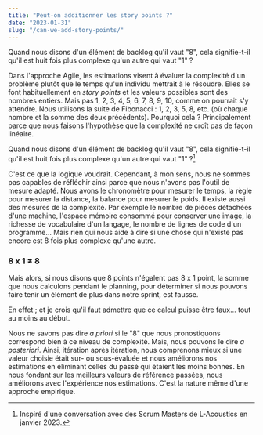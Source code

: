 ```yaml
---
title: "Peut-on additionner les story points ?"
date: "2023-01-31"
slug: "/can-we-add-story-points/"
---
```

Quand nous disons d'un élément de backlog qu'il vaut "8", cela signifie-t-il qu'il est huit fois plus complexe qu'un autre qui vaut "1" ?<!-- end -->

Dans l'approche Agile, les estimations visent à évaluer la complexité d'un problème plutôt que le temps qu'un individu mettrait à le résoudre. Elles se font habituellement en *story points* et les valeurs possibles sont des nombres entiers. Mais pas 1, 2, 3, 4, 5, 6, 7, 8, 9, 10, comme on pourrait s'y attendre. Nous utilisons la suite de Fibonacci : 1, 2, 3, 5, 8, etc. (où chaque nombre et la somme des deux précédents).
Pourquoi cela ? Principalement parce que nous faisons l'hypothèse que la complexité ne croît pas de façon linéaire.

Quand nous disons d'un élément de backlog qu'il vaut "8", cela signifie-t-il qu'il est huit fois plus complexe qu'un autre qui vaut "1" ?[^1]

C'est ce que la logique voudrait. Cependant, à mon sens, nous ne sommes pas capables de réfléchir ainsi parce que nous n'avons pas l'outil de mesure adapté. Nous avons le chronomètre pour mesurer le temps, la règle pour mesurer la distance, la balance pour mesurer le poids. Il existe aussi des mesures de la complexité. Par exemple le nombre de pièces détachées d'une machine, l'espace mémoire consommé pour conserver une image, la richesse de vocabulaire d'un langage, le nombre de lignes de code d'un programme... Mais rien qui nous aide à dire si une chose qui n'existe pas encore est 8 fois plus complexe qu'une autre.

### 8 x 1 ≠ 8

Mais alors, si nous disons que 8 points n'égalent pas 8 x 1 point, la somme que nous calculons pendant le planning, pour déterminer si nous pouvons faire tenir un élément de plus dans notre sprint, est fausse.

En effet ; et je crois qu'il faut admettre que ce calcul puisse être faux... tout au moins au début.

Nous ne savons pas dire *a priori* si le "8" que nous pronostiquons correspond bien à ce niveau de complexité. Mais, nous pouvons le dire *a posteriori*. Ainsi, itération après itération, nous comprenons mieux si une valeur choisie était sur- ou sous-évaluée et nous améliorons nos estimations en éliminant celles du passé qui étaient les moins bonnes. En nous fondant sur les meilleurs valeurs de référence passées, nous améliorons avec l'expérience nos estimations. C'est la nature même d'une approche empirique.

[^1]: Inspiré d'une conversation avec des Scrum Masters de L-Acoustics en janvier 2023.